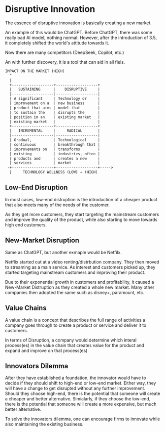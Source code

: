 # Disruptive Innovation

The essence of disruptive innovation is basically creating a new market.

An example of this would be ChatGPT. Before ChatGPT, there was some 
really bad AI model, nothing normal. However, after the introduction of
3.5, it completely shifted the world's attitude towards it.

Now there are many competitors (DeepSeek, Copilot, etc.)

An with further discovery, it is a tool that can aid in all fiels.
```txt
IMPACT ON THE MARKET (HIGH)
  ^
  |
  +-------------------+-------------------+
  |   SUSTAINING      |    DISRUPTIVE     |
  |-------------------|-------------------|
  | A significant     | Technology or     |
  | improvement on a  | new business      |
  | product that aims | model that        |
  | to sustain the    | disrupts the      |
  | position in an    | existing market   |
  | existing market   |                   |
  +-------------------+-------------------+
  |   INCREMENTAL     |     RADICAL       |
  |-------------------|-------------------|
  | Gradual,          | Technological     |
  | continuous        | breakthrough that |
  | improvements on   | transforms        |
  | existing          | industries, often |
  | products and      | creates a new     |
  | services          | market            |
 -+-------------------+-------------------+----->
  |     TECHNOLOGY WELLNESS (LOW) → (HIGH)
```

## Low-End Disruption
In most cases, low-end distruption is the introduction of a cheaper product
that also meets many of the needs of the customer. 

As they get more customers, they start targeting the mainstream customers
and improve the quality of the product, while also starting to move towards
high end customers.

## New-Market Disruption

Same as ChatGPT, but another exmaple would be Netfilx.

Netflix started out at a video renting/distrbution company. They then moved
to streaming as a main service. As interest and customers picked up, they
started targeting mainstream customers and improving their product.

Due to their exponential growth in customers and profitability, it caused a
New-Market Distruption as they created a whole new market. Many other 
companies then adopted the same such as disney+, paramount, etc.

## Value Chains

A value chain is a concept that describes the full range of activities a 
company goes through to create a product or service and deliver it to 
customers.

In terms of Disruption, a company would determine which interal process(es) 
in the value chain that creates value for the product and expand and 
improve on that process(es)

## Innovators Dilemma

After they have established a foundation, the innovator would have to decide
if they should shift to high-end or low-end market. Either way, they will
have a change to get disrupted without any further improvement.
Should they choose high-end, there is the potential that someone will create
a cheaper and better alternative.
Simialarly, if they choose the low-end, there is the potential that someone
will create a more expensive, but much better alternative.

To solve the innovators dilemma, one can encourage firms to innovate while
also maintaining the existing business. 








